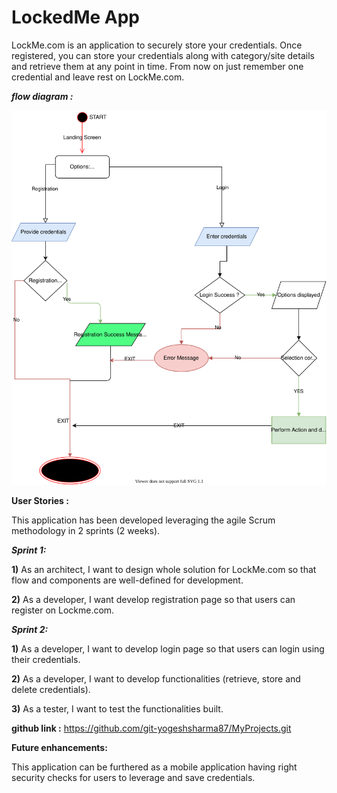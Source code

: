 # LockedMe App
LockMe.com is an application to securely store your credentials. Once registered, you can 
store your credentials along with category/site details and retrieve them at any point in time.
From now on just remember one credential and leave rest on LockMe.com.  



**_flow diagram :_**

![](LockMe.svg)

**User Stories :**

This application has been developed leveraging the agile Scrum methodology in 2 sprints (2 weeks).

**_Sprint 1:_**

**1)** As an architect, I want to design whole solution for LockMe.com so that flow and 
components are well-defined for development.

**2)** As a developer, I want develop registration page so that users can register on Lockme.com.

**_Sprint 2:_**

**1)** As a developer, I want to develop login page so that users can login using their credentials.

**2)** As a developer, I want to develop functionalities (retrieve, store and delete credentials).

**3)** As a tester, I want to test the functionalities built.

**github link :** 
https://github.com/git-yogeshsharma87/MyProjects.git

**Future enhancements:**

This application can be furthered as a mobile application having right security checks for users to leverage 
and save credentials.
